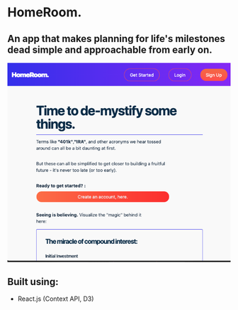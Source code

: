 # HomeRoom.

## An app that makes planning for life's milestones dead simple and approachable from early on.

![image of landing page.](/src/images/HomeRoom__ThumbNail.png "Image of the landing page of: HomeRoom, Financial Preparation App.")

## Built using:

- React.js (Context API, D3)
